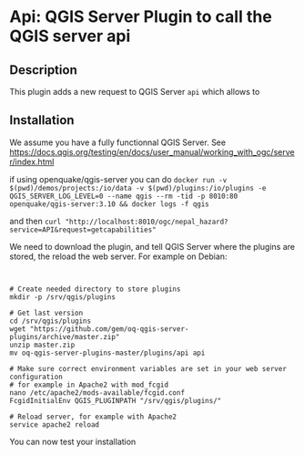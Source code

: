 Api: QGIS Server Plugin to call the QGIS server api
=================================================================================

Description
-----------

This plugin adds a new request to QGIS Server `api` which allows to 

Installation
------------

We assume you have a fully functionnal QGIS Server.
See https://docs.qgis.org/testing/en/docs/user_manual/working_with_ogc/server/index.html

if using openquake/qgis-server you can do 
`docker run -v $(pwd)/demos/projects:/io/data -v $(pwd)/plugins:/io/plugins -e QGIS_SERVER_LOG_LEVEL=0 --name qgis --rm -tid -p 8010:80 openquake/qgis-server:3.10 && docker logs -f qgis`

and then `curl "http://localhost:8010/ogc/nepal_hazard?service=API&request=getcapabilities"`

We need to download the plugin, and tell QGIS Server where the plugins are stored, the reload the web server.
For example on Debian:

```


# Create needed directory to store plugins
mkdir -p /srv/qgis/plugins

# Get last version
cd /srv/qgis/plugins
wget "https://github.com/gem/oq-qgis-server-plugins/archive/master.zip"
unzip master.zip
mv oq-qgis-server-plugins-master/plugins/api api

# Make sure correct environment variables are set in your web server configuration
# for example in Apache2 with mod_fcgid
nano /etc/apache2/mods-available/fcgid.conf
FcgidInitialEnv QGIS_PLUGINPATH "/srv/qgis/plugins/"

# Reload server, for example with Apache2
service apache2 reload
```

You can now test your installation
